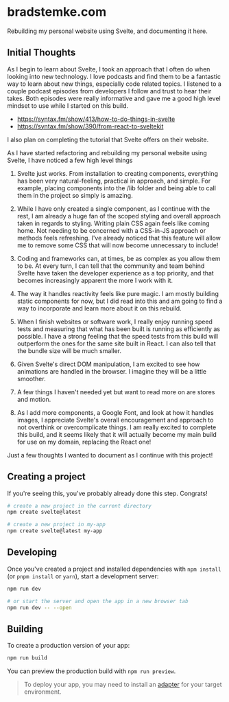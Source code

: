# bradstemke.com

Rebuilding my personal website using Svelte, and documenting it here.

## Initial Thoughts

As I begin to learn about Svelte, I took an approach that I often do when looking into new technology. I love podcasts and find them to be a fantastic way to learn about new things, especially code related topics. I listened to a couple podcast episodes from developers I follow and trust to hear their takes. Both episodes were really informative and gave me a good high level mindset to use while I started on this build.
- https://syntax.fm/show/413/how-to-do-things-in-svelte
- https://syntax.fm/show/390/from-react-to-sveltekit

I also plan on completing the tutorial that Svelte offers on their website.

As I have started refactoring and rebuilding my personal website using Svelte, I have noticed a few high level things

1. Svelte just works. From installation to creating components, everything has been very natural-feeling, practical in approach, and simple. For example, placing components into the /lib folder and being able to call them in the project so simply is amazing. 

2. While I have only created a single component, as I continue with the rest, I am already a huge fan of the scoped styling and overall approach taken in regards to styling. Writing plain CSS again feels like coming home. Not needing to be concerned with a CSS-in-JS approach or methods feels refreshing. I've already noticed that this feature will allow me to remove some CSS that will now become unnecessary to include!

3. Coding and frameworks can, at times, be as complex as you allow them to be. At every turn, I can tell that the community and team behind Svelte have taken the developer experience as a top priority, and that becomes increasingly apparent the more I work with it.

4. The way it handles reactivity feels like pure magic. I am mostly building static components for now, but I did read into this and am going to find a way to incorporate and learn more about it on this rebuild.

5. When I finish websites or software work, I really enjoy running speed tests and measuring that what has been built is running as efficiently as possible. I have a strong feeling that the speed tests from this build will outperform the ones for the same site built in React. I can also tell that the bundle size will be much smaller.

6. Given Svelte's direct DOM manipulation, I am excited to see how animations are handled in the browser. I imagine they will be a little smoother.

7. A few things I haven't needed yet but want to read more on are stores and motion.

8. As I add more components, a Google Font, and look at how it handles images, I appreciate Svelte's overall encouragement and approach to not overthink or overcomplicate things. I am really excited to complete this build, and it seems likely that it will actually become my main build for use on my domain, replacing the React one!

Just a few thoughts I wanted to document as I continue with this project!

## Creating a project

If you're seeing this, you've probably already done this step. Congrats!

```bash
# create a new project in the current directory
npm create svelte@latest

# create a new project in my-app
npm create svelte@latest my-app
```

## Developing

Once you've created a project and installed dependencies with `npm install` (or `pnpm install` or `yarn`), start a development server:

```bash
npm run dev

# or start the server and open the app in a new browser tab
npm run dev -- --open
```

## Building

To create a production version of your app:

```bash
npm run build
```

You can preview the production build with `npm run preview`.

> To deploy your app, you may need to install an [adapter](https://kit.svelte.dev/docs/adapters) for your target environment.
